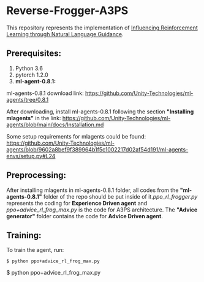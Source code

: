 # Reverse-Frogger-A3PS
This repository represents the implementation of [Influencing Reinforcement Learning through Natural Language Guidance](https://arxiv.org/abs/2104.01506). 

## Prerequisites:
1. Python 3.6
2. pytorch 1.2.0
3. **ml-agent-0.8.1:**

ml-agents-0.8.1 download link:
https://github.com/Unity-Technologies/ml-agents/tree/0.8.1

After downloading, install ml-agents-0.8.1 following the section **"Installing mlagents"** in the link: 
https://github.com/Unity-Technologies/ml-agents/blob/main/docs/Installation.md

Some setup requirements for mlagents could be found: 
https://github.com/Unity-Technologies/ml-agents/blob/9602a8bef9f389964b1f5c1002217d02af54d191/ml-agents-envs/setup.py#L24

## Preprocessing:
After installing mlagents in ml-agents-0.8.1 folder, all codes from the **"ml-agents-0.8.1"** folder of the repo should be put inside of it.*ppo_rl_frogger.py* represents the coding for **Experience Driven agent** and *ppo+advice_rl_frog_max.py* is the code for A3PS architecture. The **"Advice generator"** folder contains the code for **Advice Driven agent**. 
 
 ## Training:
 To train the agent, run: 
 ```console
$ python ppo+advice_rl_frog_max.py
```
 $ python ppo+advice_rl_frog_max.py
